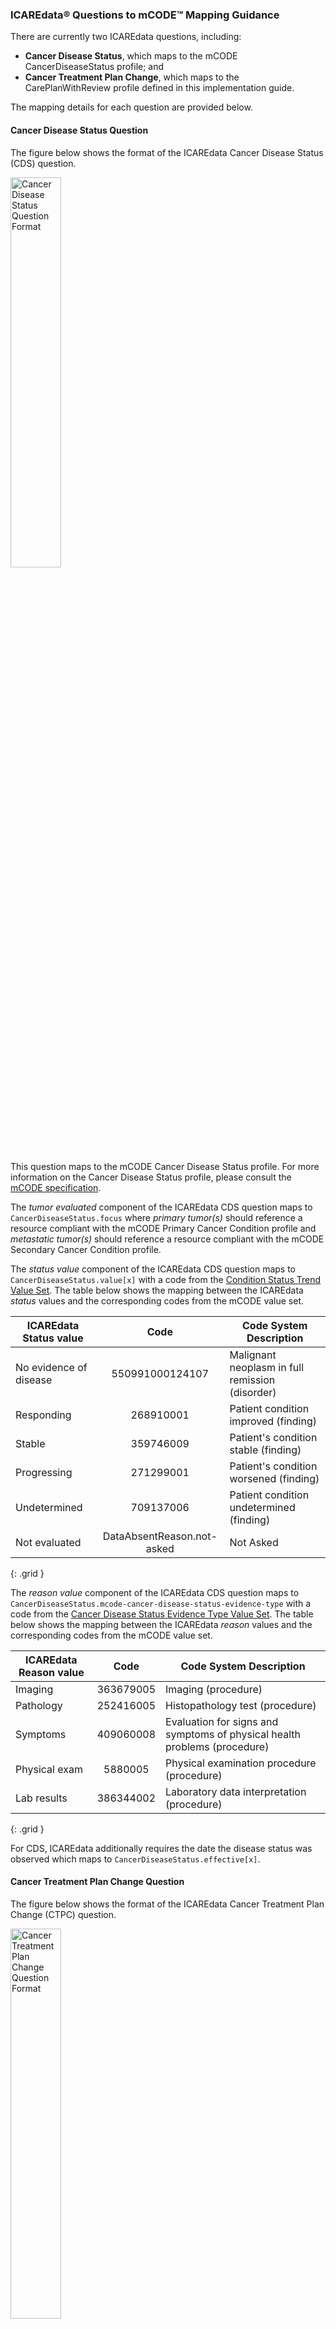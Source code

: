 ### ICAREdata&reg; Questions to mCODE&trade; Mapping Guidance

There are currently two ICAREdata questions, including:
* **Cancer Disease Status**, which maps to the mCODE CancerDiseaseStatus profile; and
* **Cancer Treatment Plan Change**, which maps to the CarePlanWithReview profile defined in this implementation guide.

The mapping details for each question are provided below.

#### Cancer Disease Status Question

The figure below shows the format of the ICAREdata Cancer Disease Status (CDS) question. 

<img src="CancerDiseaseStatusQuestionFormat.png" alt="Cancer Disease Status Question Format" width="40%" style="float:none; margin: 0px 0px 0px 0px;" />

This question maps to the mCODE Cancer Disease Status profile. For more information on the Cancer Disease Status profile, please consult the [mCODE specification](http://hl7.org/fhir/us/mcode/).

The *tumor evaluated* component of the ICAREdata CDS question maps to `CancerDiseaseStatus.focus` where *primary tumor(s)* should reference a resource compliant with the mCODE Primary Cancer Condition profile and *metastatic tumor(s)* should reference a resource compliant with the mCODE Secondary Cancer Condition profile. 

The *status value* component of the ICAREdata CDS question maps to `CancerDiseaseStatus.value[x]` with a code from the [Condition Status Trend Value Set](http://hl7.org/fhir/us/mcode/ValueSet-mcode-condition-status-trend-vs.html). The table below shows the mapping between the ICAREdata *status* values and the corresponding codes from the mCODE value set. 

| ICAREdata Status value | Code | Code System Description |
|---|:---:|---|
| No evidence of disease | 550991000124107 | Malignant neoplasm in full remission (disorder) |
| Responding | 268910001 | Patient condition improved (finding) |
| Stable | 359746009 | Patient's condition stable (finding) |
| Progressing | 271299001 | Patient's condition worsened (finding) | 
| Undetermined | 709137006 | Patient condition undetermined (finding) |
| Not evaluated | DataAbsentReason.not-asked | Not Asked |
{: .grid }


The *reason value* component of the ICAREdata CDS question maps to `CancerDiseaseStatus.mcode-cancer-disease-status-evidence-type` with a code from the [Cancer Disease Status Evidence Type Value Set](http://hl7.org/fhir/us/mcode/ValueSet-mcode-cancer-disease-status-evidence-type-vs.html). The table below shows the mapping between the ICAREdata *reason* values and the corresponding codes from the mCODE value set. 

| ICAREdata Reason value | Code | Code System Description |
|---|:---:|---|
| Imaging | 363679005 | Imaging (procedure) |
| Pathology | 252416005 | Histopathology test (procedure) |
| Symptoms | 409060008 | Evaluation for signs and symptoms of physical health problems (procedure) |
| Physical exam | 5880005 | Physical examination procedure (procedure) |
| Lab results | 386344002 | Laboratory data interpretation (procedure) |
{: .grid }

For CDS, ICAREdata additionally requires the date the disease status was observed which maps to `CancerDiseaseStatus.effective[x]`.

#### Cancer Treatment Plan Change Question

The figure below shows the format of the ICAREdata Cancer Treatment Plan Change (CTPC) question. 

<img src="TreatmentPlanChangeQuestionFormat.png" alt="Cancer Treatment Plan Change Question Format" width="40%" style="float:none; margin: 0px 0px 0px 0px;" />

This question maps to the CodeX ICAREdata FHIR profile CarePlanWithReview defined in this implementation guide.

The allowable values for the CTPC question include information about whether a treatment change was made, as well as a reason, when a change did take place. In the CarePlanWithReview profile, this translates into two separate elements: one that captures whether a change took place, and another that holds the reason for the change. 

When there is *no change* in treatment plan `CarePlanWithReview.carePlanReview.ChangedFlag = false`.

When *yes* change in treatment plan `CarePlanWithReview.carePlanReview.ChangedFlag = true`, and a *reason code* is specified using `CarePlanWithReview.carePlanReview.CarePlanChangeReason`. 

The table below shows the mapping between the ICAREdata *CTPC* values to the reason codes from the [Care Plan Change Reason Value Set](ValueSet-icare-care-plan-change-reason-vs.html).

| ICAREdata CTPC value | Code | Code System Description |
|---|:---:|---|
| yes-disease-not-responding | 266721009 | Absent response to treatment (situation) |
| yes-due to AE/toxicity | 281647001 | Adverse reaction (disorder) |
| yes-planned change | 405613005 | Planned Procedure (situation) |
| yes-due to patient request | 182890002 | Patient requests alternative treatment (finding) |
| yes-due to other | 74964007 | Other (qualifier value) |
{: .grid }

For CTPC, ICAREdata additionally requires the date for the treatment change which maps to `CarePlanWithReview.carePlanReview.ReviewDate`.
